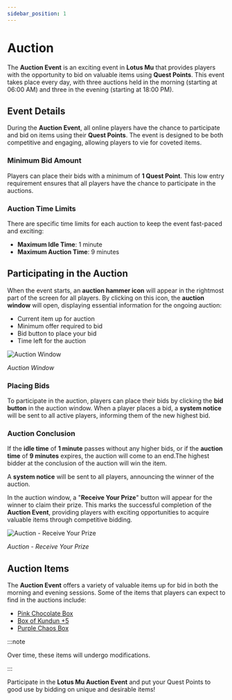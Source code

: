 ```yaml
---
sidebar_position: 1
---
```


# Auction

The **Auction Event** is an exciting event in **Lotus Mu** that provides players with the opportunity to bid on valuable items using **Quest Points**. This event takes place every day, with three auctions held in the morning (starting at 06:00 AM) and three in the evening (starting at 18:00 PM).

## Event Details

During the **Auction Event**, all online players have the chance to participate and bid on items using their **Quest Points**. The event is designed to be both competitive and engaging, allowing players to vie for coveted items.

### Minimum Bid Amount

Players can place their bids with a minimum of **1 Quest Point**. This low entry requirement ensures that all players have the chance to participate in the auctions.

### Auction Time Limits

There are specific time limits for each auction to keep the event fast-paced and exciting:

- **Maximum Idle Time**: 1 minute
- **Maximum Auction Time**: 9 minutes

## Participating in the Auction

When the event starts, an **auction hammer icon** will appear in the rightmost part of the screen for all players. By clicking on this icon, the **auction window** will open, displaying essential information for the ongoing auction:

- Current item up for auction
- Minimum offer required to bid
- Bid button to place your bid
- Time left for the auction

![Auction Window](/img/events/auction/auction-system.jpg)

_Auction Window_

### Placing Bids

To participate in the auction, players can place their bids by clicking the **bid button** in the auction window. When a player places a bid, a **system notice** will be sent to all active players, informing them of the new highest bid.

### Auction Conclusion

If the **idle time** of **1 minute** passes without any higher bids, or if the **auction time** of **9 minutes** expires, the auction will come to an end.The highest bidder at the conclusion of the auction will win the item.

A **system notice** will be sent to all players, announcing the winner of the auction.

In the auction window, a "**Receive Your Prize**" button will appear for the winner to claim their prize. This marks the successful completion of the **Auction Event**, providing players with exciting opportunities to acquire valuable items through competitive bidding.

![Auction - Receive Your Prize](/img/events/auction/auction-end.jpg)

_Auction - Receive Your Prize_

## Auction Items

The **Auction Event** offers a variety of valuable items up for bid in both the morning and evening sessions. Some of the items that players can expect to find in the auctions include:

- [Pink Chocolate Box](/items/item-bags/misc/pink-chocolate-box/)
- [Box of Kundun +5](/items/item-bags/exc/box-of-kundun/bok-5)
- [Purple Chaos Box](/items/item-bags/misc/purple-chaos-box/)

:::note

Over time, these items will undergo modifications.

:::

Participate in the **Lotus Mu Auction Event** and put your Quest Points to good use by bidding on unique and desirable items!
